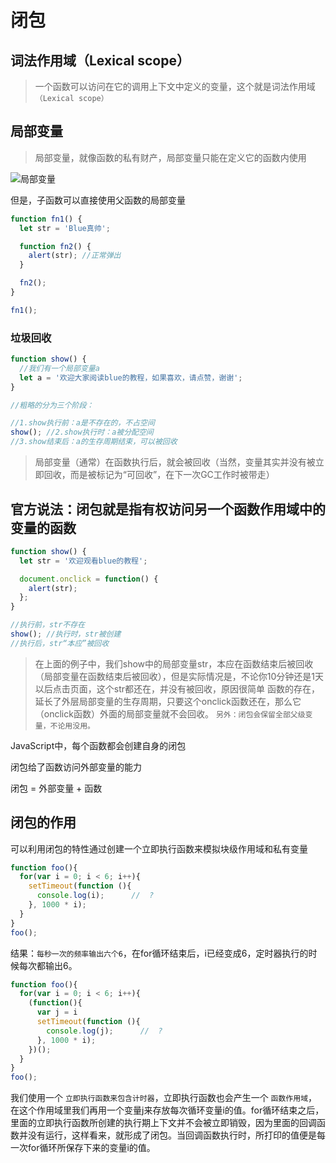 # 闭包

## 词法作用域（Lexical scope）
>一个函数可以访问在它的调用上下文中定义的变量，这个就是词法作用域`（Lexical scope）`

## 局部变量
> 局部变量，就像函数的私有财产，局部变量只能在定义它的函数内使用

![局部变量](https://p3-juejin.byteimg.com/tos-cn-i-k3u1fbpfcp/4301bbf929b34d75b3baf12bc0215a02~tplv-k3u1fbpfcp-zoom-in-crop-mark:3024:0:0:0.awebp)

但是，子函数可以直接使用父函数的局部变量

```JavaScript
function fn1() {
  let str = 'Blue真帅';

  function fn2() {
    alert(str); //正常弹出
  }

  fn2();
}

fn1();
```
### 垃圾回收

```JavaScript
function show() {
  //我们有一个局部变量a
  let a = '欢迎大家阅读blue的教程，如果喜欢，请点赞，谢谢';
}

//粗略的分为三个阶段：

//1.show执行前：a是不存在的，不占空间
show(); //2.show执行时：a被分配空间
//3.show结束后：a的生存周期结束，可以被回收
```

> 局部变量（通常）在函数执行后，就会被回收（当然，变量其实并没有被立即回收，而是被标记为“可回收”，在下一次GC工作时被带走）

## 官方说法：闭包就是指有权访问另一个函数作用域中的变量的函数

```JavaScript
function show() {
  let str = '欢迎观看blue的教程';

  document.onclick = function() {
    alert(str);
  };
}

//执行前，str不存在
show(); //执行时，str被创建
//执行后，str“本应”被回收
```

>在上面的例子中，我们show中的局部变量str，本应在函数结束后被回收（局部变量在函数结束后被回收），但是实际情况是，不论你10分钟还是1天以后点击页面，这个str都还在，并没有被回收，原因很简单
函数的存在，延长了外层局部变量的生存周期，只要这个onclick函数还在，那么它（onclick函数）外面的局部变量就不会回收。
`另外：闭包会保留全部父级变量，不论用没用。`


JavaScript中，每个函数都会创建自身的闭包

闭包给了函数访问外部变量的能力

闭包 = 外部变量 + 函数

## 闭包的作用
可以利用闭包的特性通过创建一个立即执行函数来模拟块级作用域和私有变量

```JavaScript
function foo(){
  for(var i = 0; i < 6; i++){
    setTimeout(function (){
      console.log(i);      //  ?
    }, 1000 * i);
  }
}
foo();
```
结果：`每秒一次的频率输出六个6`，在for循环结束后，i已经变成6，定时器执行的时候每次都输出6。

```JavaScript
function foo(){
  for(var i = 0; i < 6; i++){
    (function(){
      var j = i
      setTimeout(function (){
        console.log(j);      //  ?
      }, 1000 * i);
    })();
  }
}
foo();
```
我们使用一个 `立即执行函数来包含计时器`，立即执行函数也会产生一个 `函数作用域`，在这个作用域里我们再用一个变量j来存放每次循环变量i的值。for循环结束之后，里面的立即执行函数所创建的执行期上下文并不会被立即销毁，因为里面的回调函数并没有运行，这样看来，就形成了闭包。当回调函数执行时，所打印的值便是每一次for循环所保存下来的变量i的值。
